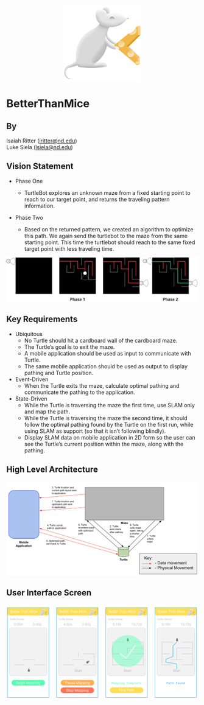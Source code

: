 <center><img src="./images/logo.png" width="200"></center>

# BetterThanMice

## By

Isaiah Ritter (iritter@nd.edu)  
Luke Siela (lsiela@nd.edu)

## Vision Statement

- Phase One

  - TurtleBot explores an unknown maze from a fixed starting point to reach to our target point, and returns the traveling pattern information.

- Phase Two
  - Based on the returned pattern, we created an algorithm to optimize this path. We again send the turtlebot to the maze from the same starting point. This time the turtlebot should reach to the same fixed target point with less traveling time.

<center><img src="./images/example_diagram.jpg" width="600"></center>

## Key Requirements

- Ubiquitous
  - No Turtle should hit a cardboard wall of the cardboard maze.
  - The Turtle’s goal is to exit the maze.
  - A mobile application should be used as input to communicate with Turtle.
  - The same mobile application should be used as output to display pathing and Turtle position.
- Event-Driven
  - When the Turtle exits the maze, calculate optimal pathing and communicate the pathing to the application.
- State-Driven
  - While the Turtle is traversing the maze the first time, use SLAM only and map the path.
  - While the Turtle is traversing the maze the second time, it should follow the optimal pathing found by the Turtle on the first run, while using SLAM as support (so that it isn’t following blindly).
  - Display SLAM data on mobile application in 2D form so the user can see the Turtle’s current position within the maze, along with the pathing.

## High Level Architecture

<center><img src="./images/high_level_architecture.png" width="600"></center>

## User Interface Screen

<center><img src="./images/user_interface.png" width="800"></center>
